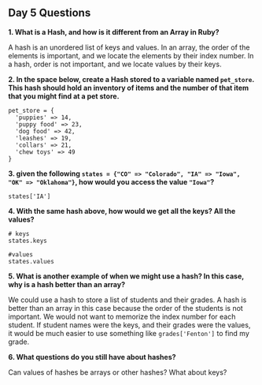 ## Day 5 Questions

**1. What is a Hash, and how is it different from an Array in Ruby?**

A hash is an unordered list of keys and values. In an array, the order of the elements is important, and we locate the elements by their index number. In a hash, order is not important, and we locate values by their keys.

**2. In the space below, create a Hash stored to a variable named `pet_store`.  This hash should hold an inventory of items and the number of that item that you might find at a pet store.**
```
pet_store = {
  'puppies' => 14,
  'puppy food' => 23,
  'dog food' => 42,
  'leashes' => 19,
  'collars' => 21,
  'chew toys' => 49
}
```

**3. given the following `states = {"CO" => "Colorado", "IA" => "Iowa", "OK" => "Oklahoma"}`, how would you access the value `"Iowa"`?**

```
states['IA']
```

**4. With the same hash above, how would we get all the keys?  All the values?**

```
# keys
states.keys

#values
states.values
```

**5. What is another example of when we might use a hash?  In this case, why is a hash better than an array?**

We could use a hash to store a list of students and their grades. A hash is better than an array in this case because the order of the students is not important. We would not want to memorize the index number for each student. If student names were the keys, and their grades were the values, it would be much easier to use something like `grades['Fenton']` to find my grade.

**6. What questions do you still have about hashes?**

Can values of hashes be arrays or other hashes? What about keys?
